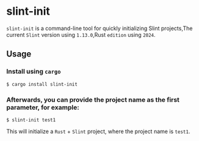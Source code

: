 # slint-init

`slint-init` is a command-line tool for quickly initializing Slint projects,The current `Slint` version using `1.13.0`,Rust `edition` using `2024`.

## Usage

### Install using `cargo`

```shell
$ cargo install slint-init
```

### Afterwards, you can provide the project name as the first parameter, for example:

```shell
$ slint-init test1
```

This will initialize a `Rust` + `Slint` project, where the project name is `test1`.